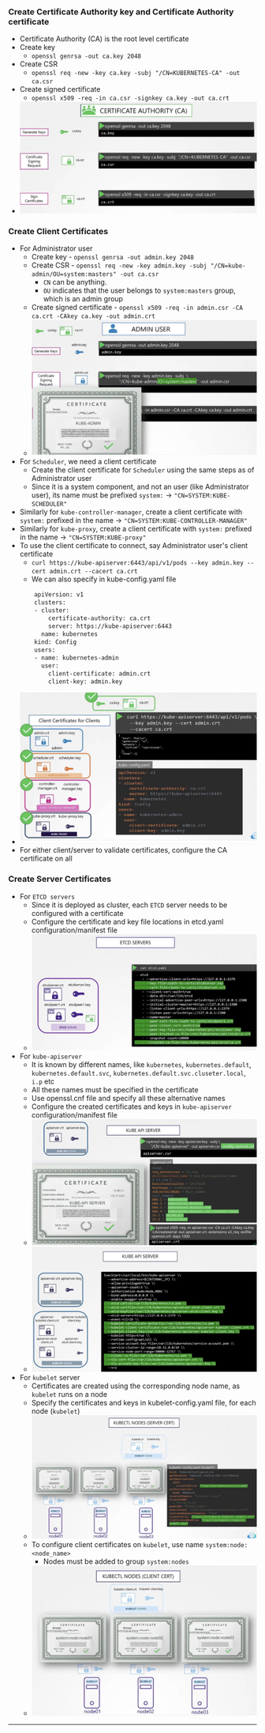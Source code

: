 
### Create Certificate Authority key and Certificate Authority certificate

- Certificate Authority (CA) is the root level certificate
- Create key
	- `openssl genrsa -out ca.key 2048`
- Create CSR
	- `openssl req -new -key ca.key -subj "/CN=KUBERNETES-CA" -out ca.csr`
- Create signed certificate
	- `openssl x509 -req -in ca.csr -signkey ca.key -out ca.crt`
- ![createcacert.png](Attachments/createcacert.png)

### Create Client Certificates

- For Administrator user
	- Create key - `openssl genrsa -out admin.key 2048`
	- Create CSR - `openssl req -new -key admin.key -subj "/CN=kube-admin/OU=system:masters" -out ca.csr`
		- `CN` can be anything.
		- `OU` indicates that the user belongs to `system:masters` group, which is an admin group
	- Create signed certificate - `openssl x509 -req -in admin.csr -CA ca.crt -CAkey ca.key -out admin.crt`
	- ![createclientcertadmincert-1.png](Attachments/createclientcertadmincert-1.png)
- For `Scheduler`, we need a client certificate
	- Create the client certificate for `Scheduler` using the same steps as of Administrator user
	- Since it is a system component, and not an user (like Administrator user), its name must be prefixed `system:` -> `"CN=SYSTEM:KUBE-SCHEDULER"`
- Similarly for `kube-controller-manager`, create a client certificate with `system:` prefixed in the name -> `"CN=SYSTEM:KUBE-CONTROLLER-MANAGER"`
- Similarly for `kube-proxy`, create a client certificate with `system:` prefixed in the name -> `"CN=SYSTEM:KUBE-proxy"`
- To use the client certificate to connect, say Administrator user's client certificate
	- `curl https://kube-apiserver:6443/api/v1/pods --key admin.key --cert admin.crt --cacert ca.crt`
	- We can also specify in kube-config.yaml file
	```
		apiVersion: v1
		clusters:
		- cluster:
		    certificate-authority: ca.crt
		    server: https://kube-apiserver:6443
		  name: kubernetes
		kind: Config
		users:
		- name: kubernetes-admin
		  user:
		    client-certificate: admin.crt
		    client-key: admin.key
    ```
- ![useclientcert.png](Attachments/useclientcert.png)
- For either client/server to validate certificates, configure the CA certificate on all


### Create Server Certificates

- For `ETCD servers`
	- Since it is deployed as cluster, each `ETCD` server needs to be configured with a certificate
	- Configure the certificate and key file locations in etcd.yaml configuration/manifest file
	- ![createetcdservercertandconfigure.png](Attachments/createetcdservercertandconfigure.png)
- For `kube-apiserver`
	- It is known by different names, like `kubernetes`, `kubernetes.default`, `kubernetes.default.svc`, `kubernetes.default.svc.cluseter.local`, `i.p` etc
	- All these names must be specified in the certificate
	- Use openssl.cnf file and specify all these alternative names
	- Configure the created certificates and keys in `kube-apiserver` configuration/manifest file
	- ![createkubeapiservercreatecert.png](Attachments/createkubeapiservercreatecert.png)
	- ![configurekubeapiservercerts.png](Attachments/configurekubeapiservercerts.png)
- For `kubelet` server
	- Certificates are created using the corresponding node name, as `kubelet` runs on a node
	- Specify the certificates and keys in kubelet-config.yaml file, for each node (`kubelet`)
	- ![createandconfigureservercertsforkubelets.png](Attachments/createandconfigureservercertsforkubelets.png)
	- To configure client certificates on `kubelet`, use name `system:node:<node_name>`
		- Nodes must be added to group `system:nodes`
	- ![createandconfigureclientcertsforkubelets.png](Attachments/createandconfigureclientcertsforkubelets.png)



---
